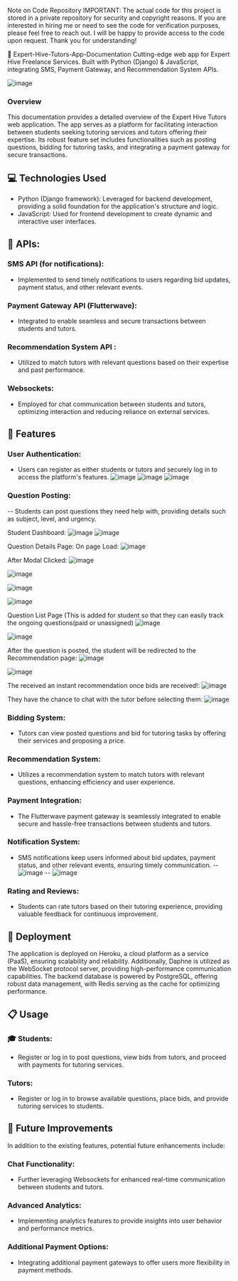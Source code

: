 Note on Code Repository
IMPORTANT: The actual code for this project is stored in a private repository for security and copyright reasons. If you are interested in hiring me or need to see the code for verification purposes, please feel free to reach out. I will be happy to provide access to the code upon request. Thank you for understanding!


🚀 Expert-Hive-Tutors-App-Documentation
Cutting-edge web app for Expert Hive Freelance Services. Built with Python (Django) &amp; JavaScript, integrating SMS, Payment Gateway, and Recommendation System APIs.

![image](https://github.com/user-attachments/assets/cb07f33f-90d3-4075-bbd3-fe43d5fcf22d)

### Overview 

This documentation provides a detailed overview of the Expert Hive Tutors web application. The app serves as a platform for facilitating interaction between students seeking tutoring services and tutors offering their expertise. Its robust feature set includes functionalities such as posting questions, bidding for tutoring tasks, and integrating a payment gateway for secure transactions.

## 💻 Technologies Used

 - Python (Django framework): Leveraged for backend development, providing a solid foundation for the application's structure and logic.
 - JavaScript: Used for frontend development to create dynamic and interactive user interfaces.

## 🔌 APIs:

### SMS API (for notifications):
 - Implemented to send timely notifications to users regarding bid updates, payment status, and other relevant events.
### Payment Gateway API (Flutterwave): 
 - Integrated to enable seamless and secure transactions between students and tutors.
### Recommendation System API : 
 - Utilized to match tutors with relevant questions based on their expertise and past performance.
### Websockets: 
 - Employed for chat communication between students and tutors, optimizing interaction and reducing reliance on external services.

## 🌟 Features
### User Authentication: 

 - Users can register as either students or tutors and securely log in to access the platform's features.
  ![image](https://github.com/user-attachments/assets/a1ca2f26-86b7-4530-9ca6-a82535603982)
![image](https://github.com/user-attachments/assets/e2b07779-2369-42f1-862d-f0d60a6c41c1)
![image](https://github.com/user-attachments/assets/ba1eb129-1610-44d8-b6e1-3277e3df7806)


### Question Posting: 
 -- Students can post questions they need help with, providing details such as subject, level, and urgency.
 
 Student Dashboard:
 ![image](https://github.com/user-attachments/assets/673de0ea-6048-47aa-92ed-9249004f258a)
 ![image](https://github.com/user-attachments/assets/e56a8c2d-dfb4-414a-be17-c741baff1697)


Question Details Page:
On page Load:
![image](https://github.com/user-attachments/assets/971a7f29-3fc9-41e7-82ac-6f3f2c475993)

After Modal Clicked:
![image](https://github.com/user-attachments/assets/314cf66b-0078-42fa-880b-e6406cbcfc01)

![image](https://github.com/user-attachments/assets/1f195b33-1f48-4961-a730-736300d100fc)

![image](https://github.com/user-attachments/assets/5e647616-69d3-4e17-a0cb-767007bb9635)

![image](https://github.com/user-attachments/assets/c1b2dc43-41e2-4c7b-a3aa-f949476e3612)

Question List Page (This is added for student so that they can easily track the ongoing questions(paid or unassigned)
![image](https://github.com/user-attachments/assets/4ca312b0-bfd8-431f-a144-7d73d392517e)

![image](https://github.com/user-attachments/assets/b78092e6-b5c8-4134-be10-8dc09f5733d0)

After the question is posted, the student will be redirected to the Recommendation page:
![image](https://github.com/user-attachments/assets/33e885dd-2e08-40b1-97ed-d56347f9c5e8)

![image](https://github.com/user-attachments/assets/56427799-d3b7-4e21-be05-2a11d7c98766)

The received an instant recommendation once bids are received!:
![image](https://github.com/user-attachments/assets/4f38b064-17d8-4a08-b7c5-e21ffb9b215b)

They have the chance to chat with the tutor before selecting them:
![image](https://github.com/user-attachments/assets/8f50811a-e0fd-4e51-837d-08141c7dd09f)



### Bidding System: 
 - Tutors can view posted questions and bid for tutoring tasks by offering their services and proposing a price.
### Recommendation System: 
 - Utilizes a recommendation system to match tutors with relevant questions, enhancing efficiency and user experience.
### Payment Integration: 
 - The Flutterwave payment gateway is seamlessly integrated to enable secure and hassle-free transactions between students and tutors.
### Notification System: 
 - SMS notifications keep users informed about bid updates, payment status, and other relevant events, ensuring timely communication.
   -- ![image](https://github.com/Tobi-joshua/Expert-Hive-Tutors-App-Documentation/assets/62856830/46106e9d-fe41-4c90-8974-5328bfd12591)
   -- ![image](https://github.com/Tobi-joshua/Expert-Hive-Tutors-App-Documentation/assets/62856830/43f597ca-7f89-4850-8c08-962ea09a2fb9)

### Rating and Reviews: 
 - Students can rate tutors based on their tutoring experience, providing valuable feedback for continuous improvement.

## 🚀 Deployment
The application is deployed on Heroku, a cloud platform as a service (PaaS), ensuring scalability and reliability. Additionally, Daphne is utilized as the WebSocket protocol server, providing high-performance communication capabilities. The backend database is powered by PostgreSQL, offering robust data management, with Redis serving as the cache for optimizing performance.

## 📋 Usage
### 🎓 Students:
  - Register or log in to post questions, view bids from tutors, and proceed with payments for tutoring services.
    
###  Tutors:
  - Register or log in to browse available questions, place bids, and provide tutoring services to students.

## 🔮 Future Improvements
In addition to the existing features, potential future enhancements include:

### Chat Functionality: 
  - Further leveraging Websockets for enhanced real-time communication between students and tutors.
### Advanced Analytics: 
  - Implementing analytics features to provide insights into user behavior and performance metrics.
### Additional Payment Options: 
  - Integrating additional payment gateways to offer users more flexibility in payment methods.
